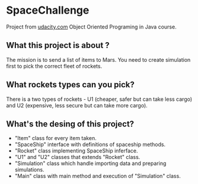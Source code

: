 # SpaceChallenge
Project from [udacity.com](https://www.udacity.com/course/object-oriented-programming-in-java--ud283) Object Oriented Programing in Java course.
## What this project is about ?
The mission is to send a list of items to Mars. You need to create simulation first to pick the correct fleet of rockets.
## What rockets types can you pick?
There is a two types of rockets - U1 (cheaper, safer but can take less cargo) and U2 (expensive, less secure but can take more cargo).
## What's the desing of this project?
- "Item" class for every item taken.
- "SpaceShip" interface with definitions of spaceship methods.
- "Rocket" class implementing SpaceShip inferface.
- "U1" and "U2" classes that extends "Rocket" class.
- "Simulation" class which handle importing data and preparing simulations. 
- "Main" class with main method and execution of "Simulation" class.
